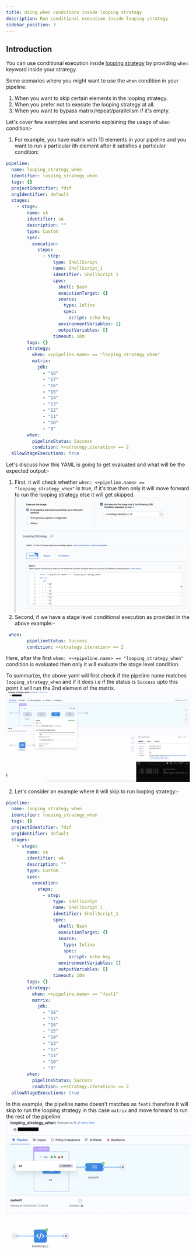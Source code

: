 ```yaml
---
title: Using when conditions inside looping strategy
description: Run conditional execution inside looping strategy
sidebar_position: 3
---
```


## Introduction
You can use conditional execution inside [looping strategy](/docs/platform/pipelines/looping-strategies/looping-strategies-matrix-repeat-and-parallelism.md) by providing `when` keyword inside your strategy. 

Some scenarios where you might want to use the ``when`` condition in your pipeline:

1. When you want to skip certain elements in the looping strategy.
2. When you prefer not to execute the looping strategy at all.
3. When you want to bypass matrix/repeat/parallelism if it's empty.

Let's cover few examples and scenerio explaining the usage of ``when`` condition:-

1. For example, you have matrix with 10 elements in your pipeline and you want to run a particular ith element after it satisfies a particular condition:
```yaml
pipeline:
  name: looping_strategy_when
  identifier: looping_strategy_when
  tags: {}
  projectIdentifier: fdsf
  orgIdentifier: default
  stages:
    - stage:
        name: sA
        identifier: sA
        description: ""
        type: Custom
        spec:
          execution:
            steps:
              - step:
                  type: ShellScript
                  name: ShellScript_1
                  identifier: ShellScript_1
                  spec:
                    shell: Bash
                    executionTarget: {}
                    source:
                      type: Inline
                      spec:
                        script: echo hey
                    environmentVariables: []
                    outputVariables: []
                  timeout: 10m
        tags: {}
        strategy:
          when: <+pipeline.name> == "looping_strategy_when"
          matrix:
            jdk:
              - "18"
              - "17"
              - "16"
              - "15"
              - "14"
              - "13"
              - "12"
              - "11"
              - "10"
              - "9"
        when:
          pipelineStatus: Success
          condition: <+strategy.iteration> == 2
  allowStageExecutions: true
```
Let's discuss how this YAML is going to get evaluated and what will be the expected output:-
1. First, it will check whether ``when: <+pipeline.name> == "looping_strategy_when"`` is true, if it's true then only it will move forward to run the looping strategy else it will get skipped. 
![](./static/looping_stretegy_when_conditions.png)
2. Second, if we have a stage level conditional execution as provided in the above example:-
```yaml
 when:
        pipelineStatus: Success
        condition: <+strategy.iteration> == 2
```
Here, after the first ``when: <<+pipeline.name> == "looping_strategy_when"`` condition is evaluated then only it will evaluate the stage level condition.


To summarize, the above yaml will first check if the pipeline name matches ``looping_strategy_when`` and if it does i.e if the status is ``Success`` upto this point it will run the 2nd element of the matrix. 
![](./static/looping_strategy_when.png)

2. Let's consider an example where it will skip to run looping strategy:-
```yaml
pipeline:
  name: looping_strategy_when
  identifier: looping_strategy_when
  tags: {}
  projectIdentifier: fdsf
  orgIdentifier: default
  stages:
    - stage:
        name: sA
        identifier: sA
        description: ""
        type: Custom
        spec:
          execution:
            steps:
              - step:
                  type: ShellScript
                  name: ShellScript_1
                  identifier: ShellScript_1
                  spec:
                    shell: Bash
                    executionTarget: {}
                    source:
                      type: Inline
                      spec:
                        script: echo hey
                    environmentVariables: []
                    outputVariables: []
                  timeout: 10m
        tags: {}
        strategy:
          when: <+pipeline.name> == "feat1"
          matrix:
            jdk:
              - "18"
              - "17"
              - "16"
              - "15"
              - "14"
              - "13"
              - "12"
              - "11"
              - "10"
              - "9"
        when:
          pipelineStatus: Success
          condition: <+strategy.iteration> == 2
  allowStageExecutions: true
```
In this example, the pipeline name doesn't matches as ``feat1`` therefore it will skip to run the looping strategy in this case ``matrix`` and move forward to run the rest of the pipeline. 
![](./static/looping_condition_when_skipped.png)

